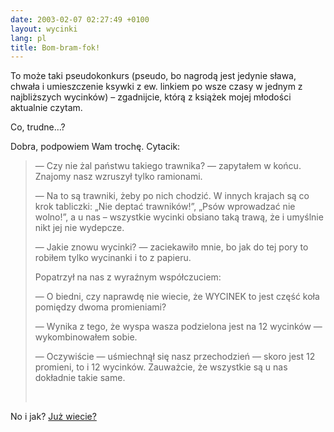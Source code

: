 ```yaml
---
date: 2003-02-07 02:27:49 +0100
layout: wycinki
lang: pl
title: Bom-bram-fok!
---
```


To może taki pseudokonkurs (pseudo, bo nagrodą jest jedynie sława, chwała i umieszczenie ksywki z ew. linkiem po wsze czasy w jednym z najbliższych wycinków) – zgadnijcie, którą z książek mojej młodości aktualnie czytam.

Co, trudne…?

Dobra, podpowiem Wam trochę. Cytacik:

> — Czy nie żal państwu takiego trawnika? — zapytałem w końcu. Znajomy nasz wzruszył tylko ramionami.
>
> — Na to są trawniki, żeby po nich chodzić. W innych krajach są co krok tabliczki: „Nie deptać trawników!”, „Psów wprowadzać nie wolno!”, a u nas – wszystkie wycinki obsiano taką trawą, że i umyślnie nikt jej nie wydepcze.
>
> — Jakie znowu wycinki? — zaciekawiło mnie, bo jak do tej pory to robiłem tylko wycinanki i to z papieru.
>
> Popatrzył na nas z wyraźnym współczuciem:
>
> — O biedni, czy naprawdę nie wiecie, że WYCINEK to jest część koła pomiędzy dwoma promieniami?
>
> — Wynika z tego, że wyspa wasza podzielona jest na 12 wycinków — wykombinowałem sobie.
>
> — Oczywiście — uśmiechnął się nasz przechodzień — skoro jest 12 promieni, to i 12 wycinków. Zauważcie, że wszystkie są u nas dokładnie takie same.
>
>  

No i jak? [Już wiecie?](/about 'skrzynka kontaktowa')
